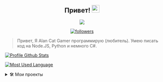 <h2 align="center">
  Привет!
  <img src="https://media.giphy.com/media/hvRJCLFzcasrR4ia7z/giphy.gif" width="25">
</h2>

<p align="center">
  <img src="https://readme-typing-svg.herokuapp.com/?lines=Alan+Cat+Gamer&center=true&width=200&height=30">
</p>

<p align="center">
  <a href="https://github.com/">
    <img alt="followers" title="Follow Me" src="https://img.shields.io/github/followers/alancatgamer?color=181818&labelColor=FF8C00&style=for-the-badge&logo=github&label=Follow%20me"/></a>
</p>

> Привет, Я Alan Cat Gamer программирую (любитель). Умею писать код на Node.JS, Python и немного C#.

[![Profile Github Stats](https://github-readme-stats.vercel.app/api?username=AlanCatGamer&show_icons=true&title_color=FF8C00&icon_color=FF8C00&text_color=fff&bg_color=181818)](https://github.com/alancatgamer)

[![Most Used Language](https://github-readme-stats.vercel.app/api/top-langs?username=alancatgamer&langs_count=8&layout=compact&title_color=FF8C00&text_color=fff&bg_color=181818)](https://github.com/alancatgamer)

<details>
<summary>🛠 Мои проекты</summary>
<p>

- [Cord](https://alancatgamer.github.io/cord/) Дискорд бот написан на Node.JS
</p>
</details>
